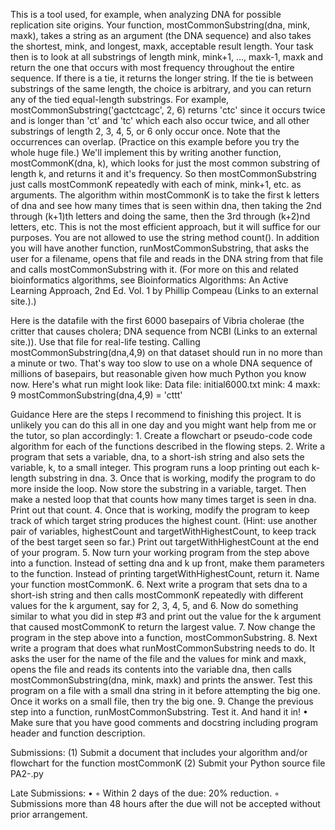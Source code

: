 This is a tool used, for example, when analyzing DNA for possible replication site origins. Your function, mostCommonSubstring(dna, mink, maxk), takes a string as an argument (the DNA sequence) and also takes the shortest, mink, and longest, maxk, acceptable result length. Your task then is to look at all substrings of length mink, mink+1, ..., maxk-1, maxk and return the one that occurs with most frequency throughout the entire sequence. If there is a tie, it returns the longer string. If the tie is between substrings of the same length, the choice is arbitrary, and you can return any of the tied equal-length substrings.
For example, mostCommonSubstring('gactctcagc', 2, 6) returns 'ctc' since it occurs twice and is longer than 'ct' and 'tc' which each also occur twice, and all other substrings of length 2, 3, 4, 5, or 6 only occur once. Note that the occurrences can overlap. (Practice on this example before you try the whole huge file.)
We'll implement this by writing another function, mostCommonK(dna, k), which looks for just the most common substring of length k, and returns it and it's frequency. So then mostCommonSubstring just calls mostCommonK repeatedly with each of mink, mink+1, etc. as arguments. The algorithm within mostCommonK is to take the first k letters of dna and see how many times that is seen within dna, then taking the 2nd through (k+1)th letters and doing the same, then the 3rd through (k+2)nd letters, etc. This is not the most efficient approach, but it will suffice for our purposes. You are not allowed to use the string method count().
In addition you will have another function, runMostCommonSubstring, that asks the user for a filename, opens that file and reads in the DNA string from that file and calls mostCommonSubstring with it.
(For more on this and related bioinformatics algorithms, see Bioinformatics Algorithms: An Active Learning Approach, 2nd Ed. Vol. 1 by Phillip Compeau (Links to an external site.).)

Here is the datafile with the first 6000 basepairs of Vibria cholerae (the critter that causes cholera; DNA sequence from NCBI (Links to an external site.)). Use that file for real-life testing. Calling mostCommonSubstring(dna,4,9) on that dataset should run in no more than a minute or two. That's way too slow to use on a whole DNA sequence of millions of basepairs, but reasonable given how much Python you know now. Here's what run might look like:
Data file: initial6000.txt
mink: 4
maxk: 9
mostCommonSubstring(dna,4,9) = 'cttt' 


Guidance
Here are the steps I recommend to finishing this project. It is unlikely you can do this all in one day and you might want help from me or the tutor, so plan accordingly:
    1. Create a flowchart or pseudo-code code algorithm for each of the functions described in the flowing steps. 
    2. Write a program that sets a variable, dna, to a short-ish string and also sets the variable, k, to a small integer. This  program runs a loop printing out each k-length substring in dna.
    3. Once that is working, modify the program to do more inside the loop. Now store the substring in a variable, target. Then make a nested loop that that counts how many times target is seen in dna. Print out that count.
    4. Once that is working, modify the program to keep track of which target string produces the highest count. (Hint: use another pair of variables, highestCount and targetWithHighestCount, to keep track of the best target seen so far.) Print out targetWithHighestCount at the end of your program.
    5. Now turn your working program from the step above into a function. Instead of setting dna and k up front, make them parameters to the function. Instead of printing targetWithHighestCount, return it. Name your function mostCommonK.
    6. Next write a program that sets dna to a short-ish string and then calls mostCommonK repeatedly with different values for the k argument, say for 2, 3, 4, 5, and 6. Now do something similar to what you did in step #3 and print out the value for the k argument that caused mostCommonK to return the largest value.
    7. Now change the program in the step above into a function, mostCommonSubstring.
    8. Next write a program that does what runMostCommonSubstring needs to do. It asks the user for the name of the file and the values for mink and maxk, opens the file and reads its contents into the variable dna, then calls mostCommonSubstring(dna, mink, maxk) and prints the answer. Test this program on a file with a small dna string in it before attempting the big one. Once it works on a small file, then try the big one.
    9. Change the previous step into a function, runMostCommonSubstring. Test it. And hand it in!
    • Make sure that you have good comments and docstring including program header and function description. 

Submissions:
(1) Submit a document that includes your algorithm and/or flowchart for the function mostCommonK
(2) Submit your Python source file PA2-<your last name>.py
 
Late Submissions:
    • 
        ◦ Within 2 days of the due: 20% reduction.
        ◦ Submissions more than 48 hours after the due will not be accepted without prior arrangement.
